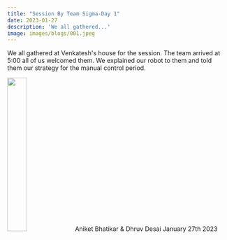```yaml
---
title: "Session By Team Sigma-Day 1"
date: 2023-01-27
description: 'We all gathered...'
image: images/blogs/001.jpeg
---
```

We all gathered at Venkatesh's house for the session. The team arrived at 5:00 all of us welcomed them. We explained our robot to them and told them our strategy for the manual control period. 

 <div class="author">
<img width="30%" class="author-image" src="/favicon.png"/>
  <span class="author-name">Aniket Bhatikar & Dhruv Desai</span>
  <span class="author-divider"></span>
  <span class="author-date">January 27th
   2023</span>
</div>